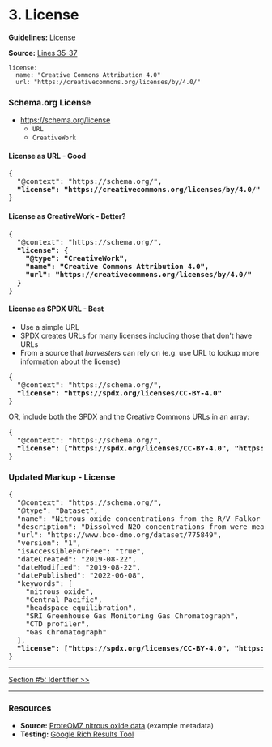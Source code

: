# 3. License

**Guidelines:** 
[License](/guides/Dataset.md#license)

**Source:**
[Lines 35-37](/tutorials/esip-summer-mtg-2022/examples/dataset-01.txt#L35-L37)

```
license: 
  name: "Creative Commons Attribution 4.0"
  url: "https://creativecommons.org/licenses/by/4.0/"
```

### Schema.org License

- https://schema.org/license
    - `URL`
    - `CreativeWork`

#### License as URL - Good

<pre>
{
  "@context": "https://schema.org/",
  <strong>"license": "https://creativecommons.org/licenses/by/4.0/"</strong>
}
</pre>

#### License as CreativeWork - Better?

<pre>
{
  "@context": "https://schema.org/",
  <strong>"license": {
    "@type": "CreativeWork",
    "name": "Creative Commons Attribution 4.0",
    "url": "https://creativecommons.org/licenses/by/4.0/"
  }</strong>
}
</pre>

#### License as SPDX URL - Best

- Use a simple URL
- [SPDX](https://spdx.org/licenses/) creates URLs for many licenses including those that don't have URLs
- From a source that <em>harvesters</em> can rely on (e.g. use URL to lookup more information about the license)

<pre>
{
  "@context": "https://schema.org/",
  <strong>"license": "https://spdx.org/licenses/CC-BY-4.0"</strong>
}
</pre>

OR, include both the SPDX and the Creative Commons URLs in an array:

<pre>
{
  "@context": "https://schema.org/",
  <strong>"license": ["https://spdx.org/licenses/CC-BY-4.0", "https://creativecommons.org/licenses/by/4.0/"]</strong>
}
</pre>

### Updated Markup - License

<pre>
{
  "@context": "https://schema.org/",
  "@type": "Dataset",
  "name": "Nitrous oxide concentrations from the R/V Falkor expedition FK160115 in the Central Pacific from January to February 2016",
  "description": "Dissolved N2O concentrations from were measured in discrete samples on a research expedition to the Equatorial Pacific. Water samples were collected using a 24 bottle Niskin rosette equipped with a CTD. N₂O concentrations were measured using a headspace equilibration method and analyzed on a SRI Greenhouse Gas Monitoring Gas Chromatograph.",
  "url": "https://www.bco-dmo.org/dataset/775849",
  "version": "1",
  "isAccessibleForFree": "true",
  "dateCreated": "2019-08-22",
  "dateModified": "2019-08-22",
  "datePublished": "2022-06-08",
  "keywords": [
    "nitrous oxide", 
    "Central Pacific", 
    "headspace equilibration", 
    "SRI Greenhouse Gas Monitoring Gas Chromatograph",
    "CTD profiler",
    "Gas Chromatograph"
  ],
  <strong>"license": ["https://spdx.org/licenses/CC-BY-4.0", "https://creativecommons.org/licenses/by/4.0/"]</strong>
}
</pre>
<hr/>

[Section #5: Identifier >>](05_identifier.md)

<hr/>

### Resources
- **Source:** [ProteOMZ nitrous oxide data](/tutorials/esip-summer-mtg-2022/examples/dataset-01.txt) (example metadata)
- **Testing:** [Google Rich Results Tool](https://search.google.com/test/rich-results)
